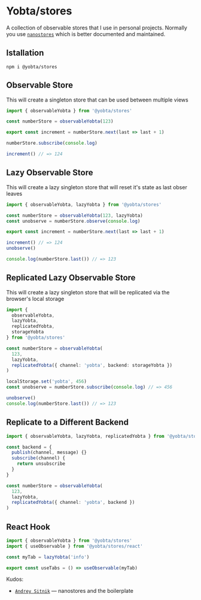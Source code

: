 # Yobta/stores
A collection of observable stores that I use in personal projects. Normally you use [`nanostores`] which is better documented and maintained.

## Istallation
`npm i @yobta/stores`

## Observable Store
This will create a singleton store that can be used between multiple views
```ts
import { observableYobta } from '@yobta/stores'

const numberStore = observableYobta(123)

export const increment = numberStore.next(last => last + 1)

numberStore.subscribe(console.log)

increment() // => 124
```

## Lazy Observable Store
This will create a lazy singleton store that will reset it's state as last obser leaves
```ts
import { observableYobta, lazyYobta } from '@yobta/stores'

const numberStore = observableYobta(123, lazyYobta)
const unobserve = numberStore.observe(console.log)

export const increment = numberStore.next(last => last + 1)

increment() // => 124
unobserve()

console.log(numberStore.last()) // => 123
```

## Replicated Lazy Observable Store
This will create a lazy singleton store that will be replicated via the browser's local storage
```ts
import {
  observableYobta,
  lazyYobta,
  replicatedYobta,
  storageYobta
} from '@yobta/stores'

const numberStore = observableYobta(
  123,
  lazyYobta,
  replicatedYobta({ channel: 'yobta', backend: storageYobta })
)

localStorage.set('yobta', 456)
const unobserve = numberStore.subscribe(console.log) // => 456

unobserve() 
console.log(numberStore.last()) // => 123
```

## Replicate to a Different Backend
```ts
import { observableYobta, lazyYobta, replicatedYobta } from '@yobta/stores'

const backend = {
  publish(channel, message) {}
  subscribe(channel) {
    return unsubscribe
  }
}

const numberStore = observableYobta(
  123,
  lazyYobta,
  replicatedYobta({ channel: 'yobta', backend })
)
```


## React Hook

```ts
import { observableYobta } from '@yobta/stores'
import { useObservable } from '@yobta/stores/react'

const myTab = lazyYobta('info')

export const useTabs = () => useObservable(myTab)
```



Kudos:
- [`Andrey Sitnik`] — nanostores and the boilerplate

[`Andrey Sitnik`]: https://sitnik.ru
[`nanostores`]: https://github.com/nanostores/nanostores
[`useState`]: https://reactjs.org/docs/hooks-reference.html#usestate
